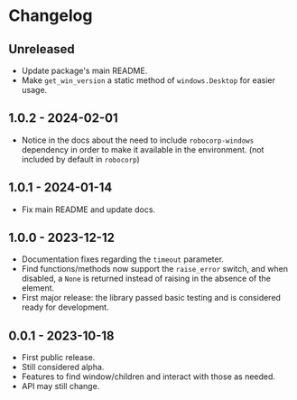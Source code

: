 # Changelog

## Unreleased

- Update package's main README.
- Make `get_win_version` a static method of `windows.Desktop` for easier usage.

## 1.0.2 - 2024-02-01

- Notice in the docs about the need to include `robocorp-windows` dependency in order
  to make it available in the environment. (not included by default in `robocorp`)

## 1.0.1 - 2024-01-14

- Fix main README and update docs.

## 1.0.0 - 2023-12-12

- Documentation fixes regarding the `timeout` parameter.
- Find functions/methods now support the `raise_error` switch, and when disabled, a
  `None` is returned instead of raising in the absence of the element.
- First major release: the library passed basic testing and is considered ready for
  development.

## 0.0.1 - 2023-10-18

- First public release.
- Still considered alpha.
- Features to find window/children and interact with those as needed.
- API may still change.
